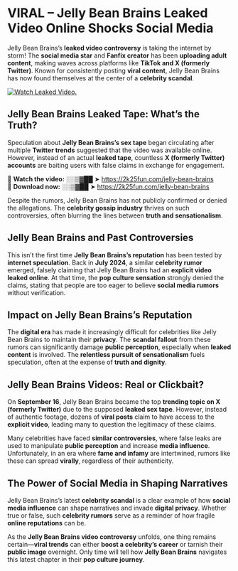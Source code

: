 # VIRAL – Jelly Bean Brains Leaked Video Online Shocks Social Media 

Jelly Bean Brains’s **leaked video controversy** is taking the internet by storm! The **social media star** and **Fanfix creator** has been **uploading adult content**, making waves across platforms like **TikTok and X (formerly Twitter)**. Known for consistently posting **viral content**, Jelly Bean Brains has now found themselves at the center of a **celebrity scandal**.  

[![Watch Leaked Video.](https://miro.medium.com/v2/resize:fit:828/format:webp/1*cilzJN44JGOrTw9NJCrNHA.gif "Watch Leaked Video")](https://2k25fun.com/jelly-bean-brains)

## **Jelly Bean Brains Leaked Tape: What’s the Truth?**  
Speculation about **Jelly Bean Brains’s sex tape** began circulating after multiple **Twitter trends** suggested that the video was available online. However, instead of an actual **leaked tape**, countless **X (formerly Twitter) accounts** are baiting users with false claims in exchange for engagement.  

🔹 **Watch the video:** ░░▒▓██ ➤ https://2k25fun.com/jelly-bean-brains  
🔹 **Download now:** ░░▒▓██ ➤ https://2k25fun.com/jelly-bean-brains  

Despite the rumors, Jelly Bean Brains has not publicly confirmed or denied the allegations. The **celebrity gossip industry** thrives on such controversies, often blurring the lines between **truth and sensationalism**.  

## **Jelly Bean Brains and Past Controversies**  
This isn’t the first time **Jelly Bean Brains’s reputation** has been tested by **internet speculation**. Back in **July 2024**, a similar **celebrity rumor** emerged, falsely claiming that Jelly Bean Brains had an **explicit video leaked online**. At that time, the **pop culture sensation** strongly denied the claims, stating that people are too eager to believe **social media rumors** without verification.  

## **Impact on Jelly Bean Brains’s Reputation**  
The **digital era** has made it increasingly difficult for celebrities like Jelly Bean Brains to maintain their **privacy**. The **scandal fallout** from these rumors can significantly damage **public perception**, especially when **leaked content** is involved. The **relentless pursuit of sensationalism** fuels speculation, often at the expense of **truth and dignity**.  

## **Jelly Bean Brains Videos: Real or Clickbait?**  
On **September 16**, Jelly Bean Brains became the top **trending topic on X (formerly Twitter)** due to the supposed **leaked sex tape**. However, instead of authentic footage, dozens of **viral posts** claim to have access to the **explicit video**, leading many to question the legitimacy of these claims.  

Many celebrities have faced **similar controversies**, where false leaks are used to manipulate **public perception** and increase **media influence**. Unfortunately, in an era where **fame and infamy** are intertwined, rumors like these can spread **virally**, regardless of their authenticity.  

## **The Power of Social Media in Shaping Narratives**  
Jelly Bean Brains’s latest **celebrity scandal** is a clear example of how **social media influence** can shape narratives and invade **digital privacy**. Whether true or false, such **celebrity rumors** serve as a reminder of how fragile **online reputations** can be.  

As the **Jelly Bean Brains video controversy** unfolds, one thing remains certain—**viral trends** can either **boost a celebrity’s career** or tarnish their **public image** overnight. Only time will tell how **Jelly Bean Brains** navigates this latest chapter in their **pop culture journey**. 
